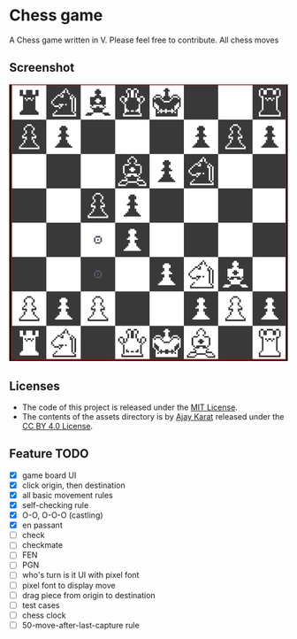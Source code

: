 # Chess game

A Chess game written in V. Please feel free to contribute. All chess moves

## Screenshot
![screenshot](./screenshot.png)

## Licenses
- The code of this project is released under the [MIT License](./LICENSE).
- The contents of the assets directory is by [Ajay Karat](http://devilswork.shop/) released under the [CC BY 4.0 License](https://creativecommons.org/licenses/by/4.0/).

## Feature TODO
- [x] game board UI
- [x] click origin, then destination
- [x] all basic movement rules
- [x] self-checking rule
- [x] O-O, O-O-O (castling)
- [x] en passant
- [ ] check
- [ ] checkmate
- [ ] FEN
- [ ] PGN
- [ ] who's turn is it UI with pixel font
- [ ] pixel font to display move
- [ ] drag piece from origin to destination
- [ ] test cases
- [ ] chess clock
- [ ] 50-move-after-last-capture rule
